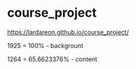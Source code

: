 # course_project
https://lardareon.github.io/course_project/

1925 = 100% - backgrount

1264 = 65.6623376% - content
